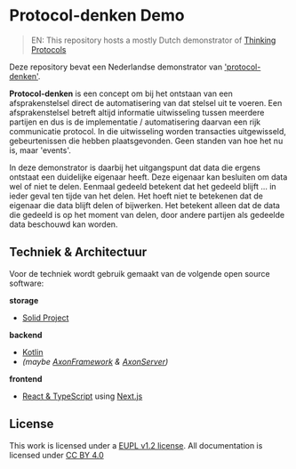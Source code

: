 # Protocol-denken Demo

> EN: This repository hosts a mostly Dutch demonstrator of [Thinking Protocols](https://medium.com/@marc.van.andel/thinking-protocols-the-new-way-to-organize-contracts-and-value-exchange-3bfa9c6ee65f)

Deze repository bevat een Nederlandse demonstrator van ['protocol-denken'](https://medium.com/@marc.van.andel/protocol-denken-de-nieuwe-manier-om-contracten-en-waarde-uitwisseling-te-organiseren-7b6109580a23).

**Protocol-denken** is een concept om bij het ontstaan van een afsprakenstelsel direct de automatisering van dat stelsel uit te voeren. 
Een afsprakenstelsel betreft altijd informatie uitwisseling tussen meerdere partijen en dus is de implementatie / automatisering daarvan een rijk communicatie protocol.
In die uitwisseling worden transacties uitgewisseld, gebeurtenissen die hebben plaatsgevonden.
Geen standen van hoe het nu is, maar 'events'.

In deze demonstrator is daarbij het uitgangspunt dat data die ergens ontstaat een duidelijke eigenaar heeft.
Deze eigenaar kan besluiten om data wel of niet te delen.
Eenmaal gedeeld betekent dat het gedeeld blijft ... in ieder geval ten tijde van het delen.
Het hoeft niet te betekenen dat de eigenaar die data blijft delen of bijwerken.
Het betekent alleen dat de data die gedeeld is op het moment van delen, door andere partijen als gedeelde data beschouwd kan worden.

## Techniek & Architectuur

Voor de techniek wordt gebruik gemaakt van de volgende open source software:

**storage**
- [Solid Project](https://solidproject.org/)

**backend**
- [Kotlin](https://kotlinlang.org/)
- _(maybe [AxonFramework](https://axoniq.io/product-overview/axon-framework) & [AxonServer](https://axoniq.io/product-overview/axon-server))_

**frontend**
- [React & TypeScript](https://www.typescriptlang.org/docs/handbook/react.html) using [Next.js](https://nextjs.org/)

## License

This work is licensed under a [EUPL v1.2 license](./LICENSE.md). All documentation is licensed under [CC BY 4.0](https://creativecommons.org/licenses/by/4.0/)
